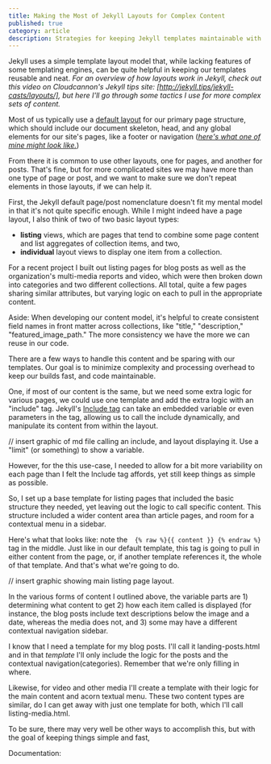 ```yaml
---
title: Making the Most of Jekyll Layouts for Complex Content
published: true
category: article
description: Strategies for keeping Jekyll templates maintainable with complex content.
---
```


Jekyll uses a simple template layout model that, while lacking features of some templating engines, can be quite helpful in keeping our templates reusable and neat. _For an overview of how layouts work in Jekyll, check out  this video on Cloudcannon's Jekyll tips site: [http://jekyll.tips/jekyll-casts/layouts/], but here I'll go through some tactics I use for more complex sets of content._


Most of us typically use a [default layout](http://ben.balter.com/jekyll-style-guide/layouts-and-includes/#the-sites-primary-layout) for our primary page structure, which should include our document skeleton, head, and any global elements for our site's pages, like a footer or navigation ([_here's what one of mine might look like._](https://gist.github.com/budparr/81c4f8ffb5e3c9147b7916706341912b#file-default-html))


From there it is common to use other layouts, one for pages, and another for posts. That's fine, but for more complicated sites we may have more than one type of page or post, and we want to make sure we don't repeat elements in those layouts, if we can help it. 

First, the Jekyll default page/post nomenclature doesn't fit my mental model in that it's not quite specific enough. While I might indeed have a page layout, I also think of two of two basic layout types: 

- **listing** views, which are pages that tend to combine some page content and list aggregates of collection items, and two,
- **individual** layout views to display one item from a collection.

For a recent project I built out listing pages for blog posts as well as the organization's multi-media reports and video, which were then broken down into categories and two different collections. All total, quite a few pages sharing similar attributes, but varying logic on each to pull in the appropriate content.

Aside: When developing our content model, it's helpful to create consistent field names in front matter across collections, like "title," "description," "featured_image_path." The more consistency we have the more we can reuse in our code.

There are a few ways to handle this content and be sparing with our templates. Our goal is to minimize complexity and processing overhead to keep our builds fast, and code maintainable.

One, if most of our content is the same, but we need some extra logic for various pages, we could use one template and add the extra logic with an "include" tag. Jekyll's [Include tag](https://jekyllrb.com/docs/templates/#tags) can take an embedded variable or even parameters in the tag, allowing us to call the include dynamically, and manipulate its content from within the layout.

// insert graphic of md file calling an include, and layout displaying it. Use a "limit" (or something) to show a variable.

However, for the this use-case, I needed to allow for a bit more variability on each page than I felt the Include tag affords, yet still keep things as simple as possible.

So, I set up a base template for listing pages that included the basic structure they needed, yet leaving out the logic to call specific content. This structure included a wider content area than article pages, and room for a contextual menu in a sidebar. 

Here's what that looks like: note the`  {% raw %}{{ content }} {% endraw %}` tag in the middle. Just like in our default template, this tag is going to pull in either content from the page, or, if another template references it, the whole of that template. And that's what we're going to do. 

// insert graphic showing main listing page layout.

In the various forms of content I outlined above, the variable parts are 1) determining what content to get 2) how each item called is displayed (for instance, the blog posts include text descriptions below the image and a date, whereas the media does not, and 3) some may have a different contextual navigation sidebar.

I know that I need a template for my blog posts. I'll call it landing-posts.html and in that *template* I'll only include the logic for the posts and the contextual navigation(categories). Remember that we're only filling in where.

Likewise, for video and other media I'll create a template with their logic for the main content and acorn textual menu. These two content types are similar, do I can get away with just one template for both, which I'll call listing-media.html.

To be sure, there may very well be other ways to accomplish this, but with the goal of keeping things simple and fast, 






Documentation: 














